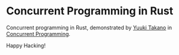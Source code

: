 # Concurrent Programming in Rust

Concurrent programming in Rust, demonstrated by [Yuuki Takano] in
[Concurrent Programming].

Happy Hacking!

[yuuki takano]: https://scholar.google.co.jp/citations?user=RiH0Kt0AAAAJ&hl
[concurrent programming]: https://www.oreilly.co.jp/books/9784873119595/

